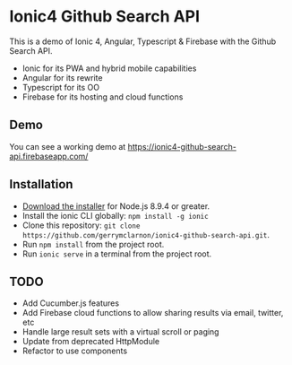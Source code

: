 # Ionic4 Github Search API

This is a demo of Ionic 4, Angular, Typescript & Firebase with the Github Search API.

* Ionic for its PWA and hybrid mobile capabilities
* Angular for its rewrite
* Typescript for its OO
* Firebase for its hosting and cloud functions

## Demo

You can see a working demo at https://ionic4-github-search-api.firebaseapp.com/

## Installation

* [Download the installer](https://nodejs.org/) for Node.js 8.9.4 or greater.
* Install the ionic CLI globally: `npm install -g ionic`
* Clone this repository: `git clone https://github.com/gerrymclarnon/ionic4-github-search-api.git`.
* Run `npm install` from the project root.
* Run `ionic serve` in a terminal from the project root.

## TODO

* Add Cucumber.js features
* Add Firebase cloud functions to allow sharing results via email, twitter, etc
* Handle large result sets with a virtual scroll or paging
* Update from deprecated HttpModule 
* Refactor to use components
